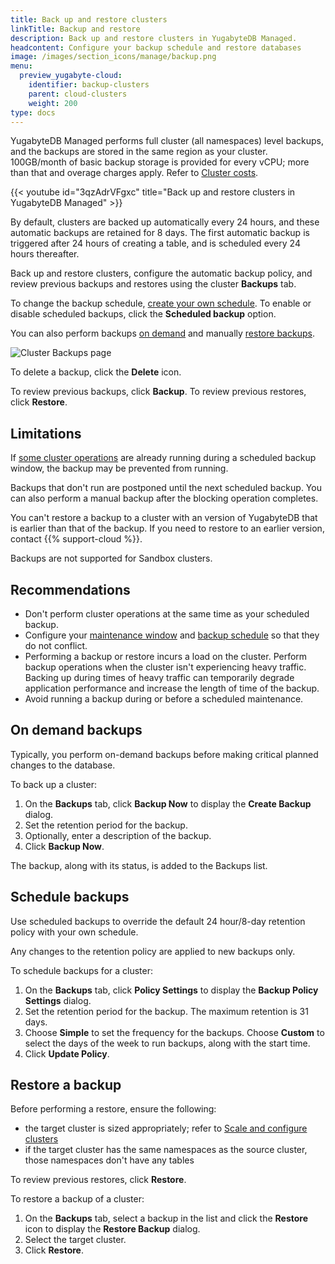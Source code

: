 ```yaml
---
title: Back up and restore clusters
linkTitle: Backup and restore
description: Back up and restore clusters in YugabyteDB Managed.
headcontent: Configure your backup schedule and restore databases
image: /images/section_icons/manage/backup.png
menu:
  preview_yugabyte-cloud:
    identifier: backup-clusters
    parent: cloud-clusters
    weight: 200
type: docs
---
```


YugabyteDB Managed performs full cluster (all namespaces) level backups, and the backups are stored in the same region as your cluster. 100GB/month of basic backup storage is provided for every vCPU; more than that and overage charges apply. Refer to [Cluster costs](../../cloud-admin/cloud-billing-costs/).

{{< youtube id="3qzAdrVFgxc" title="Back up and restore clusters in YugabyteDB Managed" >}}

By default, clusters are backed up automatically every 24 hours, and these automatic backups are retained for 8 days. The first automatic backup is triggered after 24 hours of creating a table, and is scheduled every 24 hours thereafter.

Back up and restore clusters, configure the automatic backup policy, and review previous backups and restores using the cluster **Backups** tab.

To change the backup schedule, [create your own schedule](#schedule-backups). To enable or disable scheduled backups, click the **Scheduled backup** option.

You can also perform backups [on demand](#on-demand-backups) and manually [restore backups](#restore-a-backup).

![Cluster Backups page](/images/yb-cloud/cloud-clusters-backups.png)

To delete a backup, click the **Delete** icon.

To review previous backups, click **Backup**. To review previous restores, click **Restore**.

## Limitations

If [some cluster operations](../#locking-operations) are already running during a scheduled backup window, the backup may be prevented from running.

Backups that don't run are postponed until the next scheduled backup. You can also perform a manual backup after the blocking operation completes.

You can't restore a backup to a cluster with an version of YugabyteDB that is earlier than that of the backup. If you need to restore to an earlier version, contact {{% support-cloud %}}.

Backups are not supported for Sandbox clusters.

## Recommendations

- Don't perform cluster operations at the same time as your scheduled backup.
- Configure your [maintenance window](../cloud-maintenance/) and [backup schedule](#schedule-backups) so that they do not conflict.
- Performing a backup or restore incurs a load on the cluster. Perform backup operations when the cluster isn't experiencing heavy traffic. Backing up during times of heavy traffic can temporarily degrade application performance and increase the length of time of the backup.
- Avoid running a backup during or before a scheduled maintenance.

## On demand backups

Typically, you perform on-demand backups before making critical planned changes to the database.

To back up a cluster:

1. On the **Backups** tab, click **Backup Now** to display the **Create Backup** dialog.
1. Set the retention period for the backup.
1. Optionally, enter a description of the backup.
1. Click **Backup Now**.

The backup, along with its status, is added to the Backups list.

## Schedule backups

Use scheduled backups to override the default 24 hour/8-day retention policy with your own schedule.

Any changes to the retention policy are applied to new backups only.

To schedule backups for a cluster:

1. On the **Backups** tab, click **Policy Settings** to display the **Backup Policy Settings** dialog.
1. Set the retention period for the backup. The maximum retention is 31 days.
1. Choose **Simple** to set the frequency for the backups. Choose **Custom** to select the days of the week to run backups, along with the start time.
1. Click **Update Policy**.

## Restore a backup

Before performing a restore, ensure the following:

- the target cluster is sized appropriately; refer to [Scale and configure clusters](../configure-clusters/)
- if the target cluster has the same namespaces as the source cluster, those namespaces don't have any tables

To review previous restores, click **Restore**.

To restore a backup of a cluster:

1. On the **Backups** tab, select a backup in the list and click the **Restore** icon to display the **Restore Backup** dialog.
1. Select the target cluster.
1. Click **Restore**.
